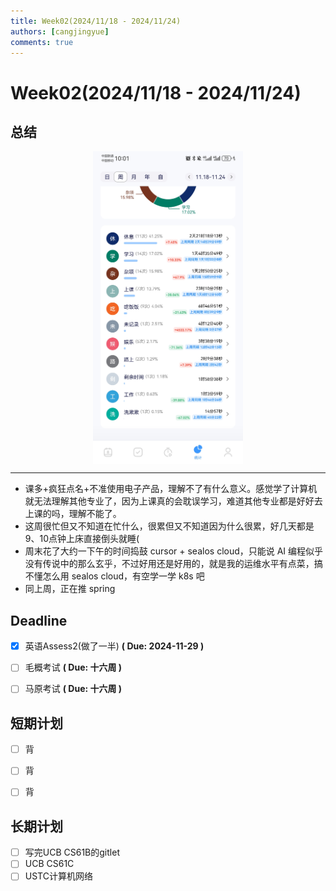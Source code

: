 ```yaml
---
title: Week02(2024/11/18 - 2024/11/24)
authors: [cangjingyue]
comments: true
---
```


# Week02(2024/11/18 - 2024/11/24)


## 总结

<img src="media/Screenshot_20241124_220130_me.liujia95.solitude.jpg" style="height:500px; display: block; margin: auto;">

---

- 课多+疯狂点名+不准使用电子产品，理解不了有什么意义。感觉学了计算机就无法理解其他专业了，因为上课真的会耽误学习，难道其他专业都是好好去上课的吗，理解不能了。
- 这周很忙但又不知道在忙什么，很累但又不知道因为什么很累，好几天都是9、10点钟上床直接倒头就睡(
- 周末花了大约一下午的时间捣鼓 cursor + sealos cloud，只能说 AI 编程似乎没有传说中的那么玄乎，不过好用还是好用的，就是我的运维水平有点菜，搞不懂怎么用 sealos cloud，有空学一学 k8s 吧
- 同上周，正在推 spring


## Deadline

- [x] 英语Assess2(做了一半) **( Due: 2024-11-29 )**
- [ ] 毛概考试 **( Due: 十六周 )**
- [ ] 马原考试 **( Due: 十六周 )**


## 短期计划

- [ ] 背
- [ ] 背
- [ ] 背


## 长期计划

- [ ] 写完UCB CS61B的gitlet
- [ ] UCB CS61C
- [ ] USTC计算机网络
